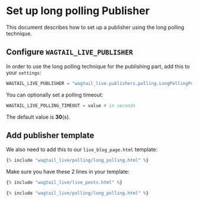 # Set up long polling Publisher

This document describes how to set up a publisher using the long polling technique.

## Configure `WAGTAIL_LIVE_PUBLISHER`

In order to use the long polling technique for the publishing part, add this to your `settings`:
```python
WAGTAIL_LIVE_PUBLISHER = "wagtail_live.publishers.polling.LongPollingPublisher"
```

You can optionally set a polling timeout:
```python
WAGTAIL_LIVE_POLLING_TIMEOUT = value # in seconds
```
The default value is **30**(s).

## Add publisher template

We also need to add this to our `live_blog_page.html` template:
```python
{% include "wagtail_live/polling/long_polling.html" %}
```

Make sure you have these 2 lines in your template:
```python
{% include "wagtail_live/live_posts.html" %}

{% include "wagtail_live/polling/long_polling.html" %}
```
